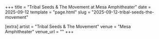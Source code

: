 +++
title = "Tribal Seeds & The Movement at Mesa  Amphitheater"
date = 2025-09-12
template = "page.html"
slug = "2025-09-12-tribal-seeds-the-movement"

[extra]
artist = "Tribal Seeds & The Movement"
venue = "Mesa  Amphitheater"
venue_url = ""
+++
